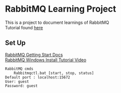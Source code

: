 # RabbitMQ Learning Project <br>

This is a project to document learnings of RabbitMQ <br>
Tutorial found [here](https://www.youtube.com/watch?v=vMFcayVfFvM&list=PLtYTVIzWW8XFHWM3LsG0Yr7co-5JRoiC6) <br>

## Set Up <br>
[RabbitMQ Getting Start Docs](https://www.rabbitmq.com/install-windows.html#chocolatey) <br>
[RabbitMQ Windows Install Tutorial Video](https://www.youtube.com/watch?v=V9DWKbalbWQ) <br>

	RabbitMQ cmds
	    Rabbitmqctl.bat [start, stop, status] 
	Default port : localhost:15672 
	User: guest 
    Password: guest